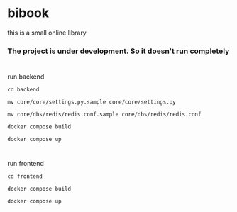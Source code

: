 # bibook

this is a small online library 

### The project is under development. So it doesn't run completely

#

run backend  

```cd backend ```

```mv core/core/settings.py.sample core/core/settings.py```

```mv core/dbs/redis/redis.conf.sample core/dbs/redis/redis.conf```

```docker compose build ```

```docker compose up ```

#

run frontend 

```cd frontend ```

```docker compose build ```

```docker compose up ```
